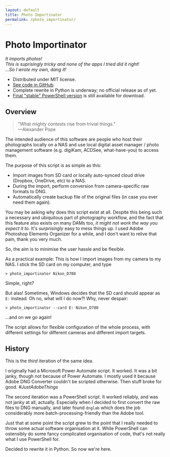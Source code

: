 ```yaml
---
layout: default
title: Photo Importinator
permalink: /photo_importinator/
---
```


# Photo Importinator

*It imports photos!  
This is suprisingly tricky and none of the apps I tried did it right!  
...So I wrote my own, dang it!*

* Distributed under MIT license.
* [See code in GitHub](https://github.com/umbraroze/PhotoFlow/tree/master/photo_importinator).
* Complete rewrite in Python is underway; no official release as of yet.
* [Final "stable" PowerShell version](https://github.com/umbraroze/PhotoFlow/releases/tag/photoflow-powershell-final)
  is still available for download.

## Overview

> "What mighty contests rise from trivial things."  
> —Alexander Pope

The intended audience of this software are people who host their
photographs locally on a NAS and use local digital asset
manager / photo management software (e.g. digiKam, ACDSee, what-have-you)
to access them.

The purpose of this script is as simple as this:

* Import images from SD card or locally auto-synced cloud drive
  (Dropbox, OneDrive, etc) to a NAS.
* During the import, perform conversion from camera-specific
  raw formats to DNG.
* Automatically create backup file of the original files (in case
  you ever need them again).

You may be asking why does this script exist at all.
Despite this being such a necessary and ubiquitous part of
photography workflow, and the fact that this feature also exists
on many DAMs too, *it might not work the way you expect it to.*
It's *surprisingly* easy to mess things up. I used
Adobe Photoshop Elements Organizer for a while, and I don't
want to relive that pain, thank you very much.

So, the aim is to minimise the user hassle and be flexible.

As a practical example: This is how I import images from my
camera to my NAS. I stick the SD card on my computer, and type

```console
> photo_importinator Nikon_D780
```

Simple, right?

But alas! Sometimes, Windows decides that the SD card should appear as `E:`
instead. Oh no, what will I do now?! Why, never despair:

```console
> photo_importinator --card E: Nikon_D780
```

...and on we go again!

The script allows for flexible configuration of the whole process,
with different settings for different cameras and different import targets.

## History

This is the *third* iteration of the same idea.

I originally had a Microsoft Power Automate script. It worked.
It was a bit janky, though not because of Power Automate.
I mostly used it because Adobe DNG Converter couldn't be scripted
otherwise. Then stuff broke for good. *#JustAdobeThings*

The second iteration was a PowerShell script. It worked
reliably, and was not janky at all, actually. Especially when I
decided to first convert the raw files to DNG manually, and
later found `dnglab` which does the job considerably more
batch-processing-friendly than the Adobe tool.

Just that at some point the script grew to the point that I really
needed to throw some actual software organisation at it. While
PowerShell can ostensibly do some fancy complicated organisation
of code, that's not really what I use PowerShell for.

Decided to rewrite it in Python. So now we're here.
